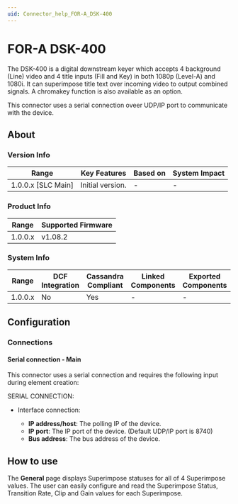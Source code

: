 ```yaml
---
uid: Connector_help_FOR-A_DSK-400
---
```


# FOR-A DSK-400

The DSK-400 is a digital downstream keyer which accepts 4 background (Line) video and 4 title 
inputs (Fill and Key) in both 1080p (Level-A) and 1080i. 
It can superimpose title text over incoming video to output combined signals. A chromakey function 
is also available as an option.

This connector uses a serial connection oveer UDP/IP port to communicate with the device.

## About

### Version Info

| Range              | Key Features     | Based on | System Impact |
|--------------------|------------------|----------|---------------|
| 1.0.0.x [SLC Main] | Initial version. | -        | -             |

### Product Info

| Range   | Supported Firmware |
|---------|--------------------|
| 1.0.0.x | v1.08.2           |

### System Info

| Range     | DCF Integration     | Cassandra Compliant     | Linked Components     | Exported Components     |
|-----------|---------------------|-------------------------|-----------------------|-------------------------|
| 1.0.0.x   | No                  | Yes                     | -                     | -                       |

## Configuration

### Connections

#### Serial connection - Main

This connector uses a serial connection and requires the following input during element creation:

SERIAL CONNECTION:

- Interface connection:

  - **IP address/host**: The polling IP of the device.
  - **IP port**: The IP port of the device. (Default UDP/IP port is 8740)
  - **Bus address**: The bus address of the device.

## How to use

The **General** page displays Superimpose statuses for all of 4 Superimpose values. The user can easily configure and read the Superimpose Status, Transition Rate, Clip and Gain values for each Superimpose.
